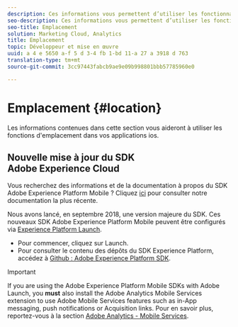 ```yaml
---
description: Ces informations vous permettent d’utiliser les fonctionnalités de localisation de vos applications iOS.
seo-description: Ces informations vous permettent d’utiliser les fonctionnalités de localisation de vos applications iOS.
seo-title: Emplacement
solution: Marketing Cloud, Analytics
title: Emplacement
topic: Développeur et mise en œuvre
uuid: a 4 e 5650 a-f 5 d 3-4 fb 1-bd 11-a 27 a 3918 d 763
translation-type: tm+mt
source-git-commit: 3cc97443fabcb9ae9e09b998801bbb57785960e0

---
```



# Emplacement {#location}

Les informations contenues dans cette section vous aideront à utiliser les fonctions d'emplacement dans vos applications ios.

## Nouvelle mise à jour du SDK Adobe Experience Cloud

Vous recherchez des informations et de la documentation à propos du SDK Adobe Experience Platform Mobile ? Cliquez [ici](https://aep-sdks.gitbook.io/docs/) pour consulter notre documentation la plus récente.

Nous avons lancé, en septembre 2018, une version majeure du SDK. Ces nouveaux SDK Adobe Experience Platform Mobile peuvent être configurés via [Experience Platform Launch](https://www.adobe.com/experience-platform/launch.html).

* Pour commencer, cliquez sur Launch.
* Pour consulter le contenu des dépôts du SDK Experience Platform, accédez à [Github : Adobe Experience Platform SDK](https://github.com/Adobe-Marketing-Cloud/acp-sdks).

>[!IMPORTANT]
>
> If you are using the Adobe Experience Platform Mobile SDKs with Adobe Launch, you **must** also install the Adobe Analytics Mobile Services extension to use Adobe Mobile Services features such as in-App messaging, push notifications or Acquisition links. Pour en savoir plus, reportez-vous à la section [Adobe Analytics - Mobile Services](https://aep-sdks.gitbook.io/docs/using-mobile-extensions/adobe-analytics-mobile-services).